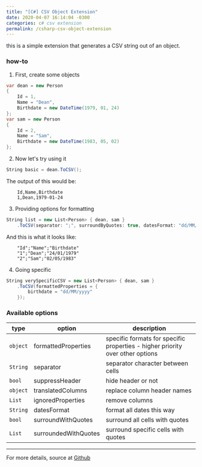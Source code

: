 ```yaml
---
title: "[C#] CSV Object Extension"
date: 2020-04-07 16:14:04 -0300
categories: c# csv extension
permalink: /csharp-csv-object-extension
---
```


this is a simple extension that generates a CSV string out of an object.

### how-to

1. First, create some objects

```c#
var dean = new Person 
{ 
    Id = 1, 
    Name = "Dean", 
    Birthdate = new DateTime(1979, 01, 24) 
};
var sam = new Person 
{ 
    Id = 2, 
    Name = "Sam", 
    Birthdate = new DateTime(1983, 05, 02) 
};
```

2. Now let's try using it

```c#
String basic = dean.ToCSV();
```
The output of this would be:
```
    Id,Name,Birthdate
    1,Dean,1979-01-24
```

3. Providing options for formatting

```c#
String list = new List<Person> { dean, sam }
    .ToCSV(separator: ";", surroundByQuotes: true, datesFormat: "dd/MM/yyyy");
```
And this is what it looks like:
```
    "Id";"Name";"Birthdate"
    "1";"Dean";"24/01/1979"
    "2";"Sam";"02/05/1983"
```

4. Going specific

```c#
String verySpecificCSV = new List<Person> { dean, sam }
    .ToCSV(formattedProperties = {
        birthdate = "dd/MM/yyyy"
    });
```

### Available options

type      | option               | description                                                                 
--------- | -------------------- | -----------------------------------------------------------------------------
`object`  | formattedProperties  | specific formats for specific properties - higher priority over other options
`String`  | separator            | separator character between cells
`bool`    | suppressHeader       | hide header or not
`object`  | translatedColumns    | replace column header names
`List`    | ignoredProperties    | remove columns
`String`  | datesFormat          | format all dates this way
`bool`    | surroundWithQuotes   | surround all cells with quotes
`List`    | surroundedWithQuotes | surround specific cells with quotes

---
For more details, source at <a href="https://github.com/kelvindules/tocsv.git" target="_blank">Github</a>
